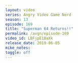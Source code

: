 ```yaml
---
layout: video
series: Angry Video Game Nerd
season: 13
episode: 169
title: "Superman 64 Returns!!"
permalink: /avgn/episode-169
video_id: LBFjpE1BaXk
release_date: 2019-06-05
mike_notes:
toggle: off
---
```

